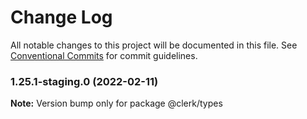# Change Log

All notable changes to this project will be documented in this file.
See [Conventional Commits](https://conventionalcommits.org) for commit guidelines.

### 1.25.1-staging.0 (2022-02-11)

**Note:** Version bump only for package @clerk/types
